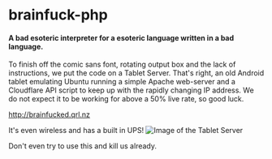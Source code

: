 # brainfuck-php
#### A bad esoteric interpreter for a esoteric language written in a bad language.

To finish off the comic sans font, rotating output box and the lack of instructions, we put the code on a Tablet Server.
That's right, an old Android tablet emulating Ubuntu running a simple Apache web-server and a Cloudflare API script 
to keep up with the rapidly changing IP address. We do not expect it to be working for above a 50% live rate, so good luck.

http://brainfucked.qrl.nz



It's even wireless and has a built in UPS!
![Image of the Tablet Server](https://i.imgur.com/h5ctjPj.jpg)

Don't even try to use this and kill us already.